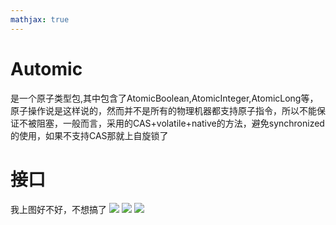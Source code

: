 ```yaml
---
mathjax: true
---
```


# Automic 
是一个原子类型包,其中包含了AtomicBoolean,AtomicInteger,AtomicLong等， 原子操作说是这样说的，然而并不是所有的物理机器都支持原子指令，所以不能保证不被阻塞，一般而言，采用的CAS+volatile+native的方法，避免synchronized的使用，如果不支持CAS那就上自旋锁了

<!--more-->

# 接口
 我上图好不好，不想搞了
![](/images/Automic/type.png)
![](/images/Automic/Boolean.png)
![](/images/Automic/Integer.png)

